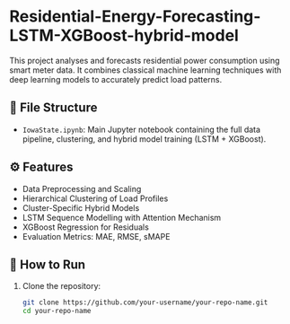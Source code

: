 # Residential-Energy-Forecasting-LSTM-XGBoost-hybrid-model

This project analyses and forecasts residential power consumption using smart meter data. It combines classical machine learning techniques with deep learning models to accurately predict load patterns. 

## 📁 File Structure

- `IowaState.ipynb`: Main Jupyter notebook containing the full data pipeline, clustering, and hybrid model training (LSTM + XGBoost).


## ⚙️ Features

- Data Preprocessing and Scaling
- Hierarchical Clustering of Load Profiles
- Cluster-Specific Hybrid Models
- LSTM Sequence Modelling with Attention Mechanism
- XGBoost Regression for Residuals
- Evaluation Metrics: MAE, RMSE, sMAPE

## 🚀 How to Run

1. Clone the repository:
   ```bash
   git clone https://github.com/your-username/your-repo-name.git
   cd your-repo-name

